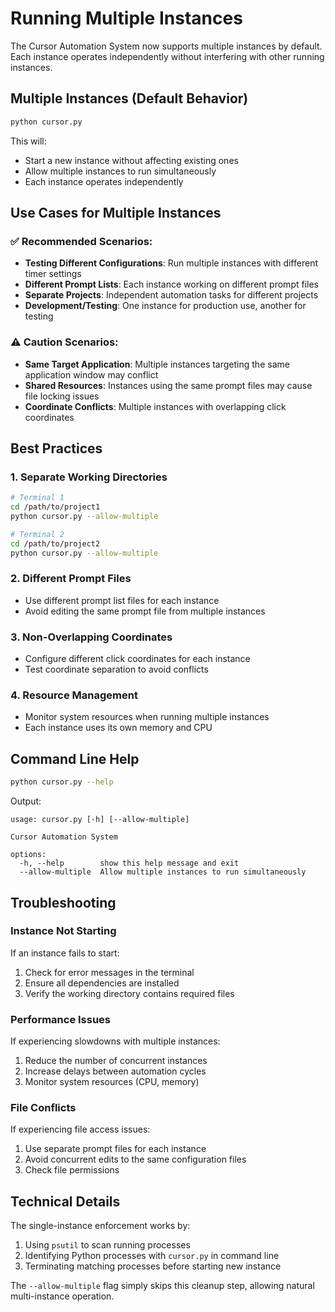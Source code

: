 # Running Multiple Instances

The Cursor Automation System now supports multiple instances by default. Each instance operates independently without interfering with other running instances.

## Multiple Instances (Default Behavior)

```bash
python cursor.py
```

This will:
- Start a new instance without affecting existing ones
- Allow multiple instances to run simultaneously
- Each instance operates independently

## Use Cases for Multiple Instances

### ✅ **Recommended Scenarios:**
- **Testing Different Configurations**: Run multiple instances with different timer settings
- **Different Prompt Lists**: Each instance working on different prompt files  
- **Separate Projects**: Independent automation tasks for different projects
- **Development/Testing**: One instance for production use, another for testing

### ⚠️ **Caution Scenarios:**
- **Same Target Application**: Multiple instances targeting the same application window may conflict
- **Shared Resources**: Instances using the same prompt files may cause file locking issues
- **Coordinate Conflicts**: Multiple instances with overlapping click coordinates

## Best Practices

### 1. **Separate Working Directories**
```bash
# Terminal 1
cd /path/to/project1
python cursor.py --allow-multiple

# Terminal 2  
cd /path/to/project2
python cursor.py --allow-multiple
```

### 2. **Different Prompt Files**
- Use different prompt list files for each instance
- Avoid editing the same prompt file from multiple instances

### 3. **Non-Overlapping Coordinates**
- Configure different click coordinates for each instance
- Test coordinate separation to avoid conflicts

### 4. **Resource Management**
- Monitor system resources when running multiple instances
- Each instance uses its own memory and CPU

## Command Line Help

```bash
python cursor.py --help
```

Output:
```
usage: cursor.py [-h] [--allow-multiple]

Cursor Automation System

options:
  -h, --help        show this help message and exit
  --allow-multiple  Allow multiple instances to run simultaneously
```

## Troubleshooting

### **Instance Not Starting**
If an instance fails to start:
1. Check for error messages in the terminal
2. Ensure all dependencies are installed
3. Verify the working directory contains required files

### **Performance Issues**
If experiencing slowdowns with multiple instances:
1. Reduce the number of concurrent instances
2. Increase delays between automation cycles
3. Monitor system resources (CPU, memory)

### **File Conflicts**
If experiencing file access issues:
1. Use separate prompt files for each instance
2. Avoid concurrent edits to the same configuration files
3. Check file permissions

## Technical Details

The single-instance enforcement works by:
1. Using `psutil` to scan running processes
2. Identifying Python processes with `cursor.py` in command line
3. Terminating matching processes before starting new instance

The `--allow-multiple` flag simply skips this cleanup step, allowing natural multi-instance operation.
